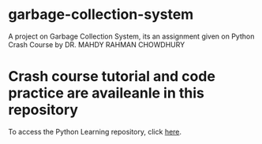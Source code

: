 # garbage-collection-system
A project on Garbage Collection System, its an assignment given on Python Crash Course by DR. MAHDY RAHMAN CHOWDHURY

# Crash course tutorial and code practice are availeanle in this repository
<p>To access the Python Learning repository, click <a href="https://github.com/LTJ508/python_learning" target="_blank">here</a>.</p>
